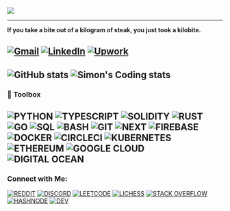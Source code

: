 <img align="center" src="https://github.com/Salvien-code/Heavy/blob/main/Lightweight.gif" />

----

**If you take a bite out of a kilogram of steak, you just took a kilobite.**

[![Gmail](https://img.shields.io/badge/Gmail-%23EA4335?style=for-the-badge&logo=gmail&logoColor=%23FFFFFF)](mailto:salviensky@gmail.com) 
[![LinkedIn](https://img.shields.io/badge/linkedin-%230A66C2?style=for-the-badge&logo=linkedin&logoColor=%23FFFFFF)](https://linkedin.com/in/ximon/) 
[![Upwork](https://img.shields.io/badge/upwork-%44CE29?style=for-the-badge&logo=upwork&logoColor=%23FFFFFF)](https://www.upwork.com/freelancers/~01a978578ae872ab32) 
----

![GitHub stats](https://github-readme-stats.vercel.app/api?username=salvien-code&count_private=true&include_all_commits&show_icons=true&theme=github_dark)
![Simon's Coding stats](https://github-readme-stats.vercel.app/api/wakatime?username=ximon&langs_count=5&theme=github_dark)
----

### 🧰 Toolbox
![PYTHON](https://img.shields.io/badge/Language-Python-%233776AB?style=plastic&logo=python&logoColor=%23ffffff)
![TYPESCRIPT](https://img.shields.io/badge/Language-Typescript-%233178C6?style=plastic&logo=typescript&logoColor=%23ffffff)
![SOLIDITY](https://img.shields.io/badge/Language-Solidity-%23363636?style=plastic&logo=solidity&logoColor=%23ffffff)
![RUST](https://img.shields.io/badge/Language-Rust-%23000000?style=plastic&logo=rust&logoColor=%23ffffff)
![GO](https://img.shields.io/badge/Language-Go-%2300ADD8?style=plastic&logo=go&logoColor=%23ffffff)
![SQL](https://img.shields.io/badge/Language-SQL-%234479A1?style=plastic&logo=mysql&logoColor=%23ffffff)
![BASH](https://img.shields.io/badge/Language-Bash-%234EAA25?style=plastic&logo=gnubash&logoColor=%23ffffff)
![GIT](https://img.shields.io/badge/Tool-Git-%23F05032?style=plastic&logo=git&logoColor=%23ffffff)
![NEXT](https://img.shields.io/badge/Tool-Next-%23000000?style=plastic&logo=next.js&logoColor=%23ffffff) 
![FIREBASE](https://img.shields.io/badge/Tool-Firebase-%23FFCA28?style=plastic&logo=firebase&logoColor=%23ffffff)
![DOCKER](https://img.shields.io/badge/Tool-Docker-%232496ED?style=plastic&logo=docker&logoColor=%23ffffff)
![CIRCLECI](https://img.shields.io/badge/Tool-Circle%20CI-%232496ED?style=plastic&logo=circleci&logoColor=%23ffffff)
![KUBERNETES](https://img.shields.io/badge/Tool-Kubernetes-%23326CE5?style=plastic&logo=kubernetes&logoColor=%23ffffff) 
![ETHEREUM](https://img.shields.io/badge/Tech-Ethereum-%233C3C3D?style=plastic&logo=ethereum&logoColor=%23ffffff)
![GOOGLE CLOUD](https://img.shields.io/badge/Tech-Google%20Cloud-%234285F4?style=plastic&logo=googlecloud&logoColor=%23ffffff)
![DIGITAL OCEAN](https://img.shields.io/badge/Tech-DigitalOcean-%230080FF?style=plastic&logo=digitalocean&logoColor=%23ffffff) 
----

### Connect with Me:
[![REDDIT](https://img.shields.io/badge/-Reddit-%23FF4500?style=social&logo=reddit)](https://www.reddit.com/user/simon_ximon/)
[![DISCORD](https://img.shields.io/badge/-Discord-orange?style=social&logo=discord)]()
[![LEETCODE](https://img.shields.io/badge/-LeetCode-orange?style=social&logo=leetcode)](https://www.leetcode.com/salvien-code)
[![LICHESS](https://img.shields.io/badge/-Lichess-orange?style=social&logo=lichess)](https://lichess.org/@/Simon_ximon)
[![STACK OVERFLOW](https://img.shields.io/badge/-Stack%20Overflow-orange?style=social&logo=stackoverflow)](https://stackoverflow.com/users/19064733)
[![HASHNODE](https://img.shields.io/badge/-HashNode-orange?style=social&logo=hashnode)](https://hashnode.com/@ximon)
[![DEV](https://img.shields.io/badge/-Dev-orange?style=social&logo=dev.to)](https://dev.to/salviencode/)
